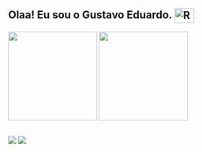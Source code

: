 ## Olaa! Eu sou o Gustavo Eduardo. <img align="center" alt="Rafa-pikachu" height="30" width="40" src="https://emoji.gg/assets/emoji/4708_Pikachu_Hello.gif">
<img height="180em" src="https://github-readme-stats-eight-theta.vercel.app/api?username=gustavoprogs&show_icons=true&theme=dracula&include_all_commits=true&count_private=true"/>
<img height="180em" src="https://github-readme-stats-eight-theta.vercel.app/api/top-langs/?username=gustavoprogs&layout=compact&langs_count=8&theme=dracula"/>
<div>
  
  ##
  
  <div>
  <a href="https://www.linkedin.com/in/gustavo-eduardo-525052209/" target="_blank"><img src="https://img.shields.io/badge/-LinkedIn-%230077B5?style=for-the-badge&logo=linkedin&logoColor=white" target="_blank"></a>
  <a href="https://instagram.com/gusttavo_eduardo" target="_blank"><img src="https://img.shields.io/badge/-Instagram-%23E4405F?style=for-the-badge&logo=instagram&logoColor=white" target="_blank"></a>
</div>
